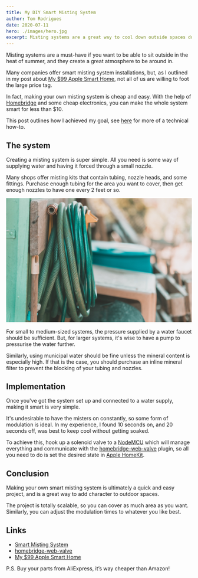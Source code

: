 ```yaml
---
title: My DIY Smart Misting System
author: Tom Rodrigues
date: 2020-07-11
hero: ./images/hero.jpg
excerpt: Misting systems are a great way to cool down outside spaces during the heat of summer. Making our won smart misting system is cheap and easy.
---
```


Misting systems are a must-have if you want to be able to sit outside in the heat of summer, and they create a great atmosphere to be around in.

Many companies offer smart misting system installations, but, as I outlined in my post about [My $99 Apple Smart Home](/my-dollar99-apple-smart-home), not all of us are willing to foot the large price tag.

In fact, making your own misting system is cheap and easy. With the help of [Homebridge](https://github.com/homebridge/homebridge) and some cheap electronics, you can make the whole system smart for less than $10.

This post outlines how I achieved my goal, see [here](https://github.com/Tommrodrigues/homebridge-web-valve/tree/master/examples) for more of a technical how-to.

## The system

Creating a misting system is super simple. All you need is some way of supplying water and having it forced through a small nozzle.

Many shops offer misting kits that contain tubing, nozzle heads, and some fittings. Purchase enough tubing for the area you want to cover, then get enough nozzles to have one every 2 feet or so.

![image](./images/hose.jpg)

For small to medium-sized systems, the pressure supplied by a water faucet should be sufficient. But, for larger systems, it's wise to have a pump to pressurise the water further.

Similarly, using municipal water should be fine unless the mineral content is especially high. If that is the case, you should purchase an inline mineral filter to prevent the blocking of your tubing and nozzles.

## Implementation

Once you've got the system set up and connected to a water supply, making it smart is very simple.

It's undesirable to have the misters on constantly, so some form of modulation is ideal. In my experience, I found 10 seconds on, and 20 seconds off, was best to keep cool without getting soaked.

To achieve this, hook up a solenoid valve to a [NodeMCU](https://www.nodemcu.com/index_en.html) which will manage everything and communicate with the [homebridge-web-valve](https://github.com/Tommrodrigues/homebridge-web-valve) plugin, so all you need to do is set the desired state in [Apple HomeKit](https://www.apple.com/ios/home/).

## Conclusion

Making your own smart misting system is ultimately a quick and easy project, and is a great way to add character to outdoor spaces.

The project is totally scalable, so you can cover as much area as you want. Similarly, you can adjust the modulation times to whatever you like best.

## Links

- [Smart Misting System](https://github.com/Tommrodrigues/homebridge-web-valve/tree/master/examples)
- [homebridge-web-valve](https://github.com/Tommrodrigues/homebridge-web-valve)
- [My $99 Apple Smart Home](/my-dollar99-apple-smart-home)

P.S. Buy your parts from AliExpress, it’s way cheaper than Amazon!
